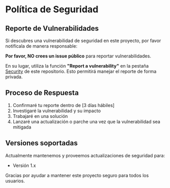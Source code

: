 # Política de Seguridad

## Reporte de Vulnerabilidades

Si descubres una vulnerabilidad de seguridad en este proyecto, por favor notifícala de manera responsable:

**Por favor, NO crees un issue público** para reportar vulnerabilidades.

En su lugar, utiliza la función **"Report a vulnerability"** en la pestaña [Security](https://github.com/SircRehnas/LaberintoMonedas_Unity/security) de este repositorio. Esto permitirá manejar el reporte de forma privada.

## Proceso de Respuesta

1. Confirmaré tu reporte dentro de [3 días hábiles]
2. Investigaré la vulnerabilidad y su impacto
3. Trabajaré en una solución
4. Lanzaré una actualización o parche una vez que la vulnerabilidad sea mitigada

## Versiones soportadas

Actualmente mantenemos y proveemos actualizaciones de seguridad para:
- Versión 1.x

Gracias por ayudar a mantener este proyecto seguro para todos los usuarios.
